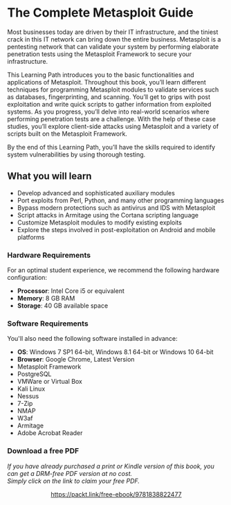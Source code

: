 # The Complete Metasploit Guide
Most businesses today are driven by their IT infrastructure, and the tiniest crack in this IT network can bring down the entire business. Metasploit is a pentesting network that can validate your system by performing elaborate penetration tests using the Metasploit
Framework to secure your infrastructure.

This Learning Path introduces you to the basic functionalities and applications of Metasploit. Throughout this book, you’ll learn different techniques for programming Metasploit modules to validate services such as databases, fingerprinting, and scanning.
You’ll get to grips with post exploitation and write quick scripts to gather information from exploited systems. As you progress, you’ll delve into real-world scenarios where performing penetration tests are a challenge. With the help of these case studies, you’ll
explore client-side attacks using Metasploit and a variety of scripts built on the Metasploit Framework.

By the end of this Learning Path, you’ll have the skills required to identify system vulnerabilities by using thorough testing.

## What you will learn
* Develop advanced and sophisticated auxiliary modules
* Port exploits from Perl, Python, and many other programming languages
* Bypass modern protections such as antivirus and IDS with Metasploit
* Script attacks in Armitage using the Cortana scripting language
* Customize Metasploit modules to modify existing exploits
* Explore the steps involved in post-exploitation on Android and mobile platforms

### Hardware Requirements
For an optimal student experience, we recommend the following hardware configuration:
* **Processor**: Intel Core i5 or equivalent
* **Memory**: 8 GB RAM
* **Storage**: 40 GB available space

### Software Requirements
You'll also need the following software installed in advance:
* **OS**: Windows 7 SP1 64-bit, Windows 8.1 64-bit or Windows 10 64-bit
* **Browser**: Google Chrome, Latest Version
* Metasploit Framework
* PostgreSQL
* VMWare or Virtual Box
* Kali Linux
* Nessus
* 7-Zip
* NMAP
* W3af
* Armitage
* Adobe Acrobat Reader



### Download a free PDF

 <i>If you have already purchased a print or Kindle version of this book, you can get a DRM-free PDF version at no cost.<br>Simply click on the link to claim your free PDF.</i>
<p align="center"> <a href="https://packt.link/free-ebook/9781838822477">https://packt.link/free-ebook/9781838822477 </a> </p>